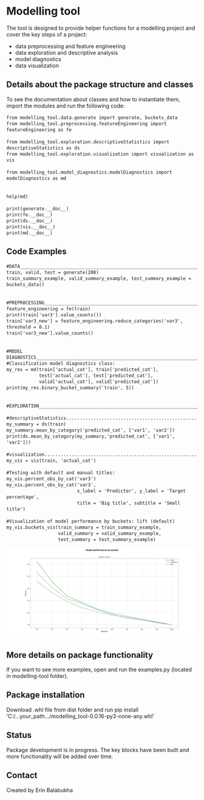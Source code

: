 # Modelling tool

The tool is designed to provide helper functions for a modelling project and cover the key steps of a project:
- data preprocessing and feature engineering
- data exploration and descriptive analysis
- model diagnostics
- data visualization


## Details about the package structure and classes

To see the documentation about classes and how to instantiate them, import the modules and run the following code:

```
from modelling_tool.data.generate import generate, buckets_data
from modelling_tool.preprocessing.featureEngineering import featureEngineering as fe

from modelling_tool.exploration.descriptiveStatistics import descriptiveStatistics as ds
from modelling_tool.exploration.visualization import visualization as vis

from modelling_tool.model_diagnostics.modelDiagnostics import modelDiagnostics as md


help(md)

print(generate.__doc__)
print(fe.__doc__)
print(ds.__doc__)
print(vis.__doc__)
print(md.__doc__)
```

## Code Examples
```
#DATA___________________________________________________________________________
train, valid, test = generate(200)
train_summary_example, valid_summary_example, test_summary_example = buckets_data()


#PREPROCESSING__________________________________________________________________
feature_engineering = fe(train)
print(train['var3'].value_counts())
train['var3_new'] = feature_engineering.reduce_categories('var3', threshold = 0.1)
train['var3_new'].value_counts()


#MODEL DIAGNOSTICS______________________________________________________________
#Classification model diagnostics class:
my_res = md(train['actual_cat'], train['predicted_cat'],
            test['actual_cat'], test['predicted_cat'],
            valid['actual_cat'], valid['predicted_cat'])
print(my_res.binary_bucket_summary('train', 5))


#EXPLORATION____________________________________________________________________

#descriptiveStatistics..........................................................
my_summary = ds(train)
my_summary.mean_by_category('predicted_cat', ['var1', 'var2'])
print(ds.mean_by_category(my_summary,'predicted_cat', ['var1', 'var2']))

#visualization..................................................................
my_vis = vis(train, 'actual_cat')

#Testing with default and manual titles:
my_vis.percent_obs_by_cat('var3')
my_vis.percent_obs_by_cat('var3',
                          x_label = 'Predictor', y_label = 'Target percentage',
                          title = 'Big title', subtitle = 'Small title')

#Visualization of model performance by buckets: lift (default)
my_vis.buckets_vis(train_summary = train_summary_example,
                   valid_summary = valid_summary_example,
                   test_summary = test_summary_example)

```

<img src="/modelling_tool/data/vis_example.png" />

## More details on package functionality
If you want to see more examples, open and run the examples.py (located in modelling-tool folder).

## Package installation
Download .whl file from dist folder and run pip install 'C:/...your_path.../modelling_tool-0.0.16-py3-none-any.whl'

## Status
Package development is in progress.
The key blocks have been built and more functionality will be added over time.

## Contact
Created by Erin Balabukha
